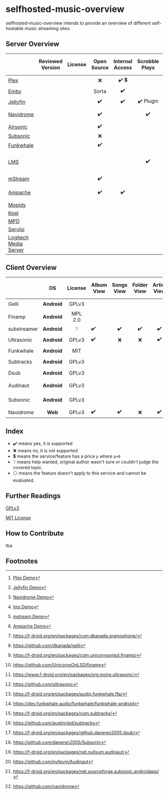 # selfhosted-music-overview

selfhosted-music-overview intends to provide an overview of different self-hostable music streaming sites.




## Server Overview



|                                                              | Reviewed Version | License |    Open Source     |            Internal Access             |      Scrobble Plays       |         Can Read Tags          |         Can Write Tags         |    Subsonic API    |            Can Share Music             | Multi-User Support | Multi-Library Support |  Smart Playlists   |  Heart/ Favorites  |   5 Star Rating    |    Replay Gain     |     Transcode      | Demo                              |
| ------------------------------------------------------------ | :--------------: | :-----: | :----------------: | :------------------------------------: | :-----------------------: | :----------------------------: | :----------------------------: | :----------------: | :------------------------------------: | :----------------: | :-------------------: | :----------------: | :----------------: | :----------------: | :----------------: | :----------------: | --------------------------------- |
| [Plex](https://github.com/plexinc/)              |                  |         |        :x:         | :heavy_check_mark: :heavy_dollar_sign: |                           |       :heavy_check_mark:       |       :heavy_check_mark:       |        :x:         | :heavy_check_mark: :heavy_dollar_sign: | :heavy_check_mark: |  :heavy_check_mark:   | :heavy_check_mark: | :heavy_check_mark: |                    |                    |                    | :heavy_check_mark: [^plexdemo]                |
| [Emby](https://github.com/MediaBrowser/Emby)                 |                  |         |       Sorta        |           :heavy_check_mark:           |                           |                                |                                |                    |                                        |                    |                       |                    |                    |                    |                    |                    |                                   |
| [Jellyfin](https://jellyfin.org/)             |                  |         | :heavy_check_mark: |           :heavy_check_mark:           | :heavy_check_mark: Plugin |       :heavy_check_mark:       |       :heavy_check_mark:       |        :x:         |           :heavy_check_mark:           | :heavy_check_mark: |  :heavy_check_mark:   |        :x:         | :heavy_check_mark: |        :x:         |        :x:         | :heavy_check_mark: | :heavy_check_mark: [^jellyfindemo]              |
| [Navidrome](https://github.com/navidrome)    |                  |         | :heavy_check_mark: |                                        |    :heavy_check_mark:     |       :heavy_check_mark:       |              :x:               | :heavy_check_mark: |           :heavy_check_mark:           | :heavy_check_mark: |      :x: Future       |     :x: Future     | :heavy_check_mark: | :heavy_check_mark: | :heavy_check_mark: | :heavy_check_mark: | :heavy_check_mark: [^navidromedemo]               |
| [Airsonic](https://airsonic.github.io/)                      |                  |         | :heavy_check_mark: |                                        |                           |                                |                                |                    |                                        |                    |                       |                    |                    |                    |                    |                    |                                   |
| [Subsonic](https://github.com/subsonic)                      |                  |         |        :x:         |                                        |                           |                                |                                |                    |                                        |                    |                       |                    |                    |                    |                    |                    |                                   |
| [Funkwhale](https://funkwhale.audio/)                        |                  |         | :heavy_check_mark: |                                        |                           |                                |                                | :heavy_check_mark: |           :heavy_check_mark:           |                    |                       |                    |                    |                    |                    |                    |                                   |
| [LMS](https://github.com/epoupon/lms)                        |                  |         |                    |                                        |    :heavy_check_mark:     | :heavy_check_mark: Multi-Value | :heavy_check_mark: Multi-Value | :heavy_check_mark: |                                        | :heavy_check_mark: |                       | :heavy_check_mark: | :heavy_check_mark: |                    |                    |                    | :heavy_check_mark: [^lmsdemo]     |
| [mStream](https://mstream.io/)                               |                  |         | :heavy_check_mark: |                                        |                           |                                |                                |                    |           :heavy_check_mark:           |                    |                       |        :x:         |                    | :heavy_check_mark: | :heavy_check_mark: | :heavy_check_mark: | :heavy_check_mark: [^mstreamdemo] |
| [Ampache](https://ampache.org/)                              |                  |         | :heavy_check_mark: |           :heavy_check_mark:           |                           |       :heavy_check_mark:       | :heavy_check_mark: File or DB  | :heavy_check_mark: |                                        | :heavy_check_mark: |                       | :heavy_check_mark: | :heavy_check_mark: | :heavy_check_mark: |                    | :heavy_check_mark: | :heavy_check_mark:[^Ampachedemo]  |
| [Mopidy](https://docs.mopidy.com/)                           |                  |         |                    |                                        |                           |                                |                                |                    |                                        |                    |                       |                    |                    |                    |                    |                    |                                   |
| [Koel](https://koel.dev/)                                    |                  |         |                    |                                        |                           |                                |                                |                    |                                        |                    |                       |                    |                    |                    |                    |                    |                                   |
| [MPD](https://www.musicpd.org/)                              |                  |         |                    |                                        |                           |                                |                                |                    |                                        |                    |                       |                    |                    |                    |                    |                    |                                   |
| [Serviio](https://www.serviio.org/)                          |                  |         |                    |                                        |                           |                                |                                |                    |                                        |                    |                       |                    |                    |                    |                    |                    |                                   |
| [Logitech Media Server](https://www.mysqueezebox.com/download) |                  |         |                    |                                        |                           |                                |                                |                    |                                        |                    |                       |                    |                    |                    |                    |                    |                                   |



[^plexdemo]: [Plex Demo](https://app.plex.tv/desktop/#!/)
[^jellyfindemo]: [Jellyfin Demo](https://demo.jellyfin.org/)
[^navidromedemo]: [Navidrome Demo](https://www.navidrome.org/demo/)
[^lmsdemo]: [lms Demo](https://lms.demo.poupon.io/)
[^mstreamdemo]: [mstream Demo](https://demo.mstream.io/?)
[^Ampachedemo]: [Ampache Demo](https://ampache.org/demo.html)


## Client Overview

|                                                              |     OS      | License | Album View         |     Songs View     |    Folder View     |    Artist View     |     Genre View     |    Decade View     |     Year View      |  Playlist Support  |  Most Played Song  | Most Played Album  | Recently Played Song | Recently Played Album | Recently Added Song | Recently Added Album |    Offline Mode    |   Download Music   |      Podcasts      | Last.FM Scrobbling |   Similar Songs    |  Artist Top Songs  |    Shuffle Play    | Favourites / Starred / Bookmark |      5 Stars       |  Search function   | Chromecast Support | Android Auto |        mp3         |        opus        |        flac        |     Dark Mode      |     Themeable      |    Open Source     |        free        | Smart Recommendations | f-droid                                 | Source Code                  |  Reviewed Version  |
| ------------------------------------------------------------ | :---------: | :-----: | ------------------ | :----------------: | :----------------: | :----------------: | :----------------: | :----------------: | :----------------: | :----------------: | :----------------: | :----------------: | :------------------: | :-------------------: | :-----------------: | :------------------: | :----------------: | :----------------: | :----------------: | :----------------: | :----------------: | :----------------: | :----------------: | :-----------------------------: | :----------------: | :----------------: | :----------------: | :----------: | :----------------: | :----------------: | :----------------: | :----------------: | :----------------: | :----------------: | :----------------: | :-------------------: | --------------------------------------- | ----------------------------------- | :----------------: |
| Gelli                                                        | **Android** |  GPLv3  |                    |                    |                    |                    |                    |                    |                    |                    |                    |                    |                      |                       |                     |                      |                    |                    |                    |                    |                    |                    |                    |                                 |                    |                    |                    |              |                    |                    |                    |                    |                    | :heavy_check_mark: | :heavy_check_mark: |                       | :heavy_check_mark: [^fdroid-gelii]      | github [^github-gelli] |       1.3.2        |
| Finamp                                                       | **Android** | MPL 2.0 |                    |                    |                    |                    |                    |                    |                    |                    |                    |                    |                      |                       |                     |                      |                    |                    |                    |                    |                    |                    |                    |                                 |                    |                    |                    |              |                    |                    |                    |                    |                    | :heavy_check_mark: | :heavy_check_mark: |                       | :heavy_check_mark: [^fdroid-finamp]     | github  [^github-finamp] |       0.5.1        |
| substreamer | **Android** | :grey_question: | :heavy_check_mark: | :heavy_check_mark: | :heavy_check_mark: | :heavy_check_mark: |                    | :heavy_check_mark: |        :x:         | :heavy_check_mark: |                    |                    |                      |                       |                     |                      | :heavy_check_mark: | :heavy_check_mark: | :heavy_check_mark: | :heavy_check_mark: | :heavy_check_mark: | :heavy_check_mark: | :heavy_check_mark: |       :heavy_check_mark:        |        :x:         | :heavy_check_mark: |                    |              | :heavy_check_mark: | :heavy_check_mark: |         ?          | :heavy_check_mark: |        :x:         |        :x:         | :heavy_check_mark: |  :heavy_check_mark:   | :x: | :x: |       0.5.1        |
| Ultrasonic                                                   | **Android** | GPLv3 | :heavy_check_mark: |        :x:         |        :x:         | :heavy_check_mark: |        :x:         |        :x:         | :heavy_check_mark: | :heavy_check_mark: |        :x:         | :heavy_check_mark: |         :x:          |  :heavy_check_mark:   |         :x:         |  :heavy_check_mark:  |        :x:         | :heavy_check_mark: |                    | :heavy_check_mark: |                    |                    | :heavy_check_mark: |       :heavy_check_mark:        | :heavy_check_mark: | :heavy_check_mark: |        :x:         |     :x:      | :heavy_check_mark: |                    | :heavy_check_mark: | :heavy_check_mark: |                    | :heavy_check_mark: | :heavy_check_mark: |                       | :heavy_check_mark: [^fdroid-ultrasonic] | github [^github-ultrasonic] |       2.23.1       |
| Funkwhale                                        | **Android** | MIT |                    |                    |                    |                    |                    |                    |                    |                    |                    |                    |                      |                       |                     |                      |                    |                    |                    |                    |                    |                    |                    |                                 |                    |                    |                    |              |                    |                    |                    |                    |                    | :heavy_check_mark: | :heavy_check_mark: |                       | :heavy_check_mark: [^fdroid-funkwhale] | gitlab [^gitlab-funkwhale] | 0.1.4 |
| Subtracks                                                    | **Android** | GPLv3 |                    |                    |                    |                    |                    |                    |                    |                    |                    |                    |                      |                       |                     |                      |                    |                    |                    |                    |                    |                    |                    |                                 |                    |                    |                    |              |                    |                    |                    |                    |                    | :heavy_check_mark: | :heavy_check_mark: |                       | :heavy_check_mark: [^fdroid-subtracks] | github [^github-subtracks] | 1.0.1 |
| Dsub                                                         | **Android** | GPLv3 |                    |                    |                    |                    |                    |                    |                    |                    |                    |                    |                      |                       |                     |                      |                    |                    |                    |                    |                    |                    |                    |                                 |                    |                    | :heavy_check_mark: |              |                    |                    |                    |                    |                    | :heavy_check_mark: | :heavy_check_mark: |                       | :heavy_check_mark: [^fdroid-dsub] | github [^github-dsub] |       5.5.2        |
| Audinaut                                                     | **Android** | GPLv3 |                    |                    |                    |                    |                    |                    |                    |                    |                    |                    |                      |                       |                     |                      |                    |                    |                    |                    |                    |                    |                    |                                 |                    |                    |                    |              |                    |                    |                    |                    |                    | :heavy_check_mark: | :heavy_check_mark: |                       | :heavy_check_mark: [^fdroid-audinaut] | github [^github-audinaut] | 0.5.1 (202) |
| Subsonic                                                     | **Android** | GPLv3 |                    |                    |                    |                    |                    |                    |                    |                    |                    |                    |                      |                       |                     |                      |                    |                    |                    |                    |                    |                    |                    |                                 |                    |                    |                    |              |                    |                    |                    |                    |                    | :heavy_check_mark: | :heavy_check_mark: |                       | :heavy_check_mark: [^fdroid-subsonic] | sourceforge[^sourceforge-subsonic] | 4.4 (59) |
| Navidrome                    |   **Web**   |  GPLv3  | :heavy_check_mark: | :heavy_check_mark: |        :x:         | :heavy_check_mark: | :heavy_check_mark: |        :x:         | :heavy_check_mark: | :heavy_check_mark: | :heavy_check_mark: | :heavy_check_mark: |  :heavy_check_mark:  |  :heavy_check_mark:   | :heavy_check_mark:  |  :heavy_check_mark:  |        :x:         | :heavy_check_mark: |        :x:         | :heavy_check_mark: |        :x:         |        :x:         | :heavy_check_mark: |       :heavy_check_mark:        |        :x:         | :heavy_check_mark: |                    |              | :heavy_check_mark: | :heavy_check_mark: | :heavy_check_mark: | :heavy_check_mark: | :heavy_check_mark: | :heavy_check_mark: | :heavy_check_mark: |          :x:          | :white_circle: | github [^github-navidrome] | 0.46.0 |

[^fdroid-gelii]: https://f-droid.org/en/packages/com.dkanada.gramophone/
[^github-gelli]: https://github.com/dkanada/gelli
[^fdroid-finamp]: https://f-droid.org/en/packages/com.unicornsonlsd.finamp/
[^github-finamp]: https://github.com/UnicornsOnLSD/finamp
[^fdroid-ultrasonic]: https://www.f-droid.org/en/packages/org.moire.ultrasonic/
[^github-finamp]: https://github.com/UnicornsOnLSD/finamp

[^github-ultrasonic]: https://github.com/ultrasonic
[^gplay-substreamer]: https://play.google.com/store/apps/details?id=com.ghenry22.substream2&hl=en&gl=US
[^gitlab-funkwhale]: https://dev.funkwhale.audio/funkwhale/funkwhale-android
[^fdroid-subtracks]: https://f-droid.org/en/packages/com.subtracks/
[^github-subtracks]: https://github.com/austinried/subtracks
[^fdroid-dsub]: https://f-droid.org/en/packages/github.daneren2005.dsub/
[^github-dsub]: https://github.com/daneren2005/Subsonic
[^fdroid-audinaut]: https://f-droid.org/en/packages/net.nullsum.audinaut/
[^github-audinaut]: https://github.com/nvllsvm/Audinaut
[^fdroid-subsonic]: https://f-droid.org/en/packages/net.sourceforge.subsonic.androidapp/

[ sourceforge-subsonic]: https://sourceforge.net/projects/subsonic/

[^github-navidrome]: https://github.com/navidrome





[^website-subsonic]: http://www.subsonic.org/pages/index.jsp
[^website-funkwhale]: https://funkwhale.audio/
[^fdroid-funkwhale]: https://f-droid.org/en/packages/audio.funkwhale.ffa/









## Index

- :heavy_check_mark: means yes, it is supported
- :x: means no, it is not supported
- :heavy_dollar_sign: means the service/feature has a price `p` where `p>0` 
- :grey_question: means help wanted, original author wasn't sure or couldn't judge the covered topic.
- :white_circle: means the feature doesn't apply to this service and cannot be evaluated.

## Further Readings

[GPLv3](https://www.gnu.org/licenses/gpl-3.0.en.html)

[MIT License](https://mit-license.org/)

## How to Contribute

tba

## Footnotes
